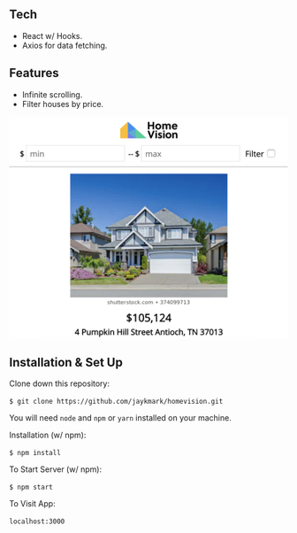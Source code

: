 ## Tech
- React w/ Hooks.
- Axios for data fetching.

## Features
- Infinite scrolling.
- Filter houses by price.

<p align="center">
  <kbd>
    <img src="./src/static/home-vision-screenshot.png" alt="Home Vision screenshot"
	title="Home Vision screenshot" align="center" width="600" />
  </kbd>
</p>


## Installation & Set Up
Clone down this repository:

`$ git clone https://github.com/jaykmark/homevision.git`

You will need `node` and `npm` or `yarn` installed on your machine.  

Installation (w/ npm):

`$ npm install`  

To Start Server (w/ npm):

`$ npm start`  

To Visit App:

`localhost:3000`

